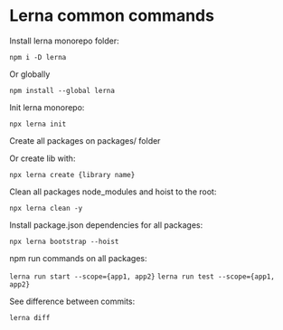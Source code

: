 # Lerna common commands

 Install lerna monorepo folder:

``npm i -D lerna``

Or globally

``npm install --global lerna``


Init lerna monorepo:

``npx lerna init``

Create all packages on packages/ folder

Or create lib with:

``npx lerna create {library name}``

Clean all packages node_modules and hoist to the root:

``npx lerna clean -y``

Install package.json dependencies for all packages:

``npx lerna bootstrap --hoist``

npm run commands on all packages:

``lerna run start --scope={app1, app2}``
``lerna run test --scope={app1, app2}``

See difference between commits:

``lerna diff``
